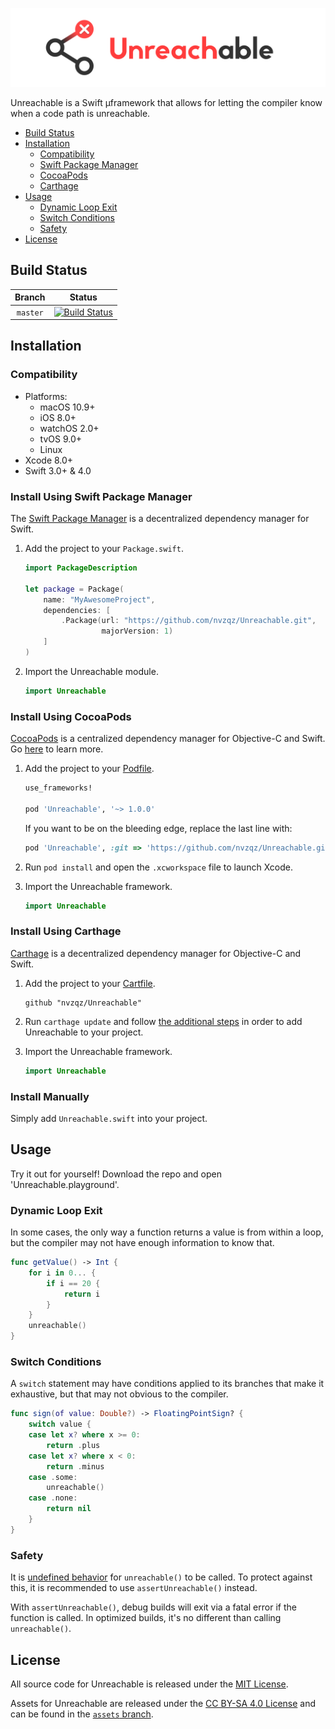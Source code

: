 [![Unreachable](https://github.com/nvzqz/Unreachable/raw/assets/banner.png)](https://github.com/nvzqz/Unreachable)

Unreachable is a Swift µframework that allows for letting the compiler know when
a code path is unreachable.

- [Build Status](#build-status)
- [Installation](#installation)
    - [Compatibility](#compatibility)
    - [Swift Package Manager](#install-using-swift-package-manager)
    - [CocoaPods](#install-using-cocoapods)
    - [Carthage](#install-using-carthage)
- [Usage](#usage)
    - [Dynamic Loop Exit](#dynamic-loop-exit)
    - [Switch Conditions](#switch-conditions)
    - [Safety](#safety)
- [License](#license)

## Build Status

| Branch   | Status |
| :------: | :----: |
| `master` | [![Build Status](https://travis-ci.org/nvzqz/Unreachable.svg?branch=master)](https://travis-ci.org/nvzqz/Unreachable)

## Installation

### Compatibility

- Platforms:
    - macOS 10.9+
    - iOS 8.0+
    - watchOS 2.0+
    - tvOS 9.0+
    - Linux
- Xcode 8.0+
- Swift 3.0+ & 4.0

### Install Using Swift Package Manager
The [Swift Package Manager](https://swift.org/package-manager/) is a
decentralized dependency manager for Swift.

1. Add the project to your `Package.swift`.

    ```swift
    import PackageDescription

    let package = Package(
        name: "MyAwesomeProject",
        dependencies: [
            .Package(url: "https://github.com/nvzqz/Unreachable.git",
                     majorVersion: 1)
        ]
    )
    ```

2. Import the Unreachable module.

    ```swift
    import Unreachable
    ```

### Install Using CocoaPods
[CocoaPods](https://cocoapods.org/) is a centralized dependency manager for
Objective-C and Swift. Go [here](https://guides.cocoapods.org/using/index.html)
to learn more.

1. Add the project to your [Podfile](https://guides.cocoapods.org/using/the-podfile.html).

    ```ruby
    use_frameworks!

    pod 'Unreachable', '~> 1.0.0'
    ```

    If you want to be on the bleeding edge, replace the last line with:

    ```ruby
    pod 'Unreachable', :git => 'https://github.com/nvzqz/Unreachable.git'
    ```

2. Run `pod install` and open the `.xcworkspace` file to launch Xcode.

3. Import the Unreachable framework.

    ```swift
    import Unreachable
    ```

### Install Using Carthage
[Carthage](https://github.com/Carthage/Carthage) is a decentralized dependency
manager for Objective-C and Swift.

1. Add the project to your [Cartfile](https://github.com/Carthage/Carthage/blob/master/Documentation/Artifacts.md#cartfile).

    ```
    github "nvzqz/Unreachable"
    ```

2. Run `carthage update` and follow [the additional steps](https://github.com/Carthage/Carthage#getting-started)
   in order to add Unreachable to your project.

3. Import the Unreachable framework.

    ```swift
    import Unreachable
    ```

### Install Manually

Simply add `Unreachable.swift` into your project.

## Usage

Try it out for yourself! Download the repo and open 'Unreachable.playground'.

### Dynamic Loop Exit

In some cases, the only way a function returns a value is from within a loop,
but the compiler may not have enough information to know that.

```swift
func getValue() -> Int {
    for i in 0... {
        if i == 20 {
            return i
        }
    }
    unreachable()
}
```

### Switch Conditions

A `switch` statement may have conditions applied to its branches that make it
exhaustive, but that may not obvious to the compiler.

```swift
func sign(of value: Double?) -> FloatingPointSign? {
    switch value {
    case let x? where x >= 0:
        return .plus
    case let x? where x < 0:
        return .minus
    case .some:
        unreachable()
    case .none:
        return nil
    }
}
```

### Safety

It is [undefined behavior][ub] for `unreachable()` to be called. To protect
against this, it is recommended to use `assertUnreachable()` instead.

With `assertUnreachable()`, debug builds will exit via a fatal error if the
function is called. In optimized builds, it's no different than calling
`unreachable()`.

## License

All source code for Unreachable is released under the [MIT License][license].

Assets for Unreachable are released under the [CC BY-SA 4.0 License][assets-license]
and can be found in the [`assets` branch](https://github.com/nvzqz/Unreachable/tree/assets).

[ub]: https://en.wikipedia.org/wiki/Undefined_behavior
[license]: https://github.com/nvzqz/Unreachable/blob/master/LICENSE.md
[assets-license]: https://github.com/nvzqz/Unreachable/blob/assets/LICENSE.txt
